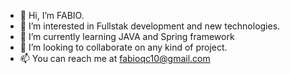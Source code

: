 - 👋 Hi, I’m FABIO.
- 👀 I’m interested in Fullstak development and new technologies.
- 🌱 I’m currently learning JAVA and Spring framework
- 💞️ I’m looking to collaborate on any kind of project.
- 📫 You can reach me at fabioqc10@gmail.com

<!---
fabqc10/fabqc10 is a ✨ special ✨ repository because its `README.md` (this file) appears on your GitHub profile.
You can click the Preview link to take a look at your changes.
--->
